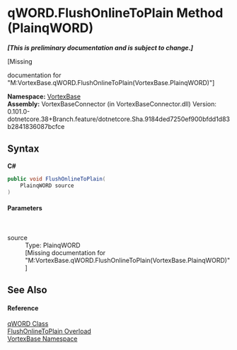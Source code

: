# qWORD.FlushOnlineToPlain Method (PlainqWORD)
 _**\[This is preliminary documentation and is subject to change.\]**_

\[Missing <summary> documentation for "M:VortexBase.qWORD.FlushOnlineToPlain(VortexBase.PlainqWORD)"\]

**Namespace:**&nbsp;<a href="N_VortexBase.md">VortexBase</a><br />**Assembly:**&nbsp;VortexBaseConnector (in VortexBaseConnector.dll) Version: 0.101.0-dotnetcore.38+Branch.feature/dotnetcore.Sha.9184ded7250ef900bfdd1d83b2841836087bcfce

## Syntax

**C#**<br />
``` C#
public void FlushOnlineToPlain(
	PlainqWORD source
)
```


#### Parameters
&nbsp;<dl><dt>source</dt><dd>Type: PlainqWORD<br />\[Missing <param name="source"/> documentation for "M:VortexBase.qWORD.FlushOnlineToPlain(VortexBase.PlainqWORD)"\]</dd></dl>

## See Also


#### Reference
<a href="T_VortexBase_qWORD.md">qWORD Class</a><br /><a href="Overload_VortexBase_qWORD_FlushOnlineToPlain.md">FlushOnlineToPlain Overload</a><br /><a href="N_VortexBase.md">VortexBase Namespace</a><br />